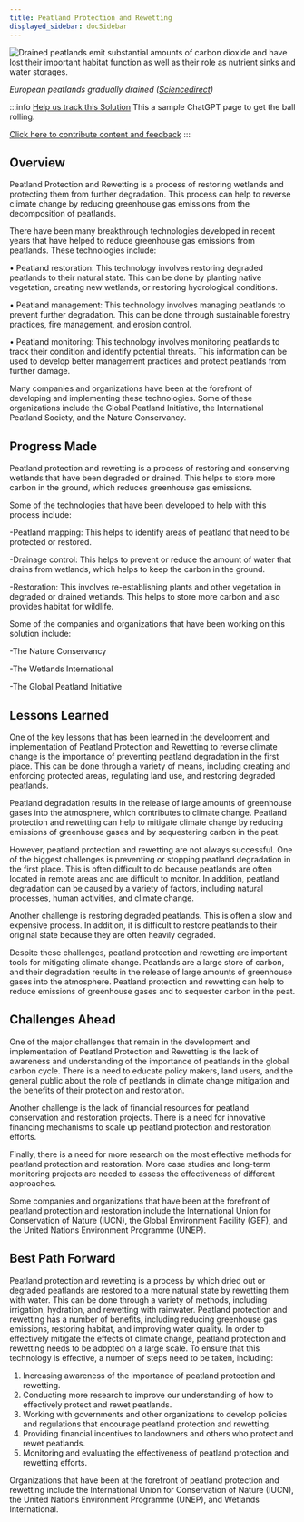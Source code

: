 ```yaml
---
title: Peatland Protection and Rewetting
displayed_sidebar: docSidebar
---
```

![Drained peatlands emit substantial amounts of carbon dioxide and have lost their important habitat function as well as their role as nutrient sinks and water storages.](/../static/img/peatland-protection-and-rewetting.png)

*European peatlands gradually drained ([Sciencedirect](https://www.sciencedirect.com/science/article/abs/pii/B9780128191668001274?via%3Dihub))*

:::info [Help us track this Solution](contribute)
This a sample ChatGPT page to get the ball rolling.

[Click here to contribute content and feedback](contribute)
:::

## Overview

Peatland Protection and Rewetting is a process of restoring wetlands and protecting them from further degradation. This process can help to reverse climate change by reducing greenhouse gas emissions from the decomposition of peatlands.

There have been many breakthrough technologies developed in recent years that have helped to reduce greenhouse gas emissions from peatlands. These technologies include:

• Peatland restoration: This technology involves restoring degraded peatlands to their natural state. This can be done by planting native vegetation, creating new wetlands, or restoring hydrological conditions.

• Peatland management: This technology involves managing peatlands to prevent further degradation. This can be done through sustainable forestry practices, fire management, and erosion control.

• Peatland monitoring: This technology involves monitoring peatlands to track their condition and identify potential threats. This information can be used to develop better management practices and protect peatlands from further damage.

Many companies and organizations have been at the forefront of developing and implementing these technologies. Some of these organizations include the Global Peatland Initiative, the International Peatland Society, and the Nature Conservancy.

## Progress Made

Peatland protection and rewetting is a process of restoring and conserving wetlands that have been degraded or drained. This helps to store more carbon in the ground, which reduces greenhouse gas emissions.

Some of the technologies that have been developed to help with this process include:

\-Peatland mapping: This helps to identify areas of peatland that need to be protected or restored.

\-Drainage control: This helps to prevent or reduce the amount of water that drains from wetlands, which helps to keep the carbon in the ground.

\-Restoration: This involves re-establishing plants and other vegetation in degraded or drained wetlands. This helps to store more carbon and also provides habitat for wildlife.

Some of the companies and organizations that have been working on this solution include:

\-The Nature Conservancy

\-The Wetlands International

\-The Global Peatland Initiative

## Lessons Learned

One of the key lessons that has been learned in the development and implementation of Peatland Protection and Rewetting to reverse climate change is the importance of preventing peatland degradation in the first place. This can be done through a variety of means, including creating and enforcing protected areas, regulating land use, and restoring degraded peatlands.

Peatland degradation results in the release of large amounts of greenhouse gases into the atmosphere, which contributes to climate change. Peatland protection and rewetting can help to mitigate climate change by reducing emissions of greenhouse gases and by sequestering carbon in the peat.

However, peatland protection and rewetting are not always successful. One of the biggest challenges is preventing or stopping peatland degradation in the first place. This is often difficult to do because peatlands are often located in remote areas and are difficult to monitor. In addition, peatland degradation can be caused by a variety of factors, including natural processes, human activities, and climate change.

Another challenge is restoring degraded peatlands. This is often a slow and expensive process. In addition, it is difficult to restore peatlands to their original state because they are often heavily degraded.

Despite these challenges, peatland protection and rewetting are important tools for mitigating climate change. Peatlands are a large store of carbon, and their degradation results in the release of large amounts of greenhouse gases into the atmosphere. Peatland protection and rewetting can help to reduce emissions of greenhouse gases and to sequester carbon in the peat.

## Challenges Ahead

One of the major challenges that remain in the development and implementation of Peatland Protection and Rewetting is the lack of awareness and understanding of the importance of peatlands in the global carbon cycle. There is a need to educate policy makers, land users, and the general public about the role of peatlands in climate change mitigation and the benefits of their protection and restoration.

Another challenge is the lack of financial resources for peatland conservation and restoration projects. There is a need for innovative financing mechanisms to scale up peatland protection and restoration efforts.

Finally, there is a need for more research on the most effective methods for peatland protection and restoration. More case studies and long-term monitoring projects are needed to assess the effectiveness of different approaches.

Some companies and organizations that have been at the forefront of peatland protection and restoration include the International Union for Conservation of Nature (IUCN), the Global Environment Facility (GEF), and the United Nations Environment Programme (UNEP).

## Best Path Forward

Peatland protection and rewetting is a process by which dried out or degraded peatlands are restored to a more natural state by rewetting them with water. This can be done through a variety of methods, including irrigation, hydration, and rewetting with rainwater. Peatland protection and rewetting has a number of benefits, including reducing greenhouse gas emissions, restoring habitat, and improving water quality. In order to effectively mitigate the effects of climate change, peatland protection and rewetting needs to be adopted on a large scale. To ensure that this technology is effective, a number of steps need to be taken, including:

1. Increasing awareness of the importance of peatland protection and rewetting.
2. Conducting more research to improve our understanding of how to effectively protect and rewet peatlands.
3. Working with governments and other organizations to develop policies and regulations that encourage peatland protection and rewetting.
4. Providing financial incentives to landowners and others who protect and rewet peatlands.
5. Monitoring and evaluating the effectiveness of peatland protection and rewetting efforts.

Organizations that have been at the forefront of peatland protection and rewetting include the International Union for Conservation of Nature (IUCN), the United Nations Environment Programme (UNEP), and Wetlands International.